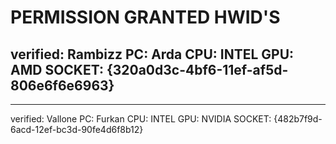 # PERMISSION GRANTED HWID'S
verified: Rambizz PC: Arda CPU: INTEL GPU: AMD SOCKET: {320a0d3c-4bf6-11ef-af5d-806e6f6e6963}
------------------------------------------------------
------------------------------------------------------
verified: Vallone PC: Furkan CPU: INTEL GPU: NVIDIA SOCKET: {482b7f9d-6acd-12ef-bc3d-90fe4d6f8b12}
